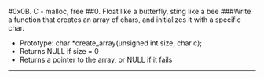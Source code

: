 #0x0B. C - malloc, free
##0. Float like a butterfly, sting like a bee
###Write a function that creates an array of chars, and initializes it with a specific char.
- Prototype: char *create_array(unsigned int size, char c);
- Returns NULL if size = 0
- Returns a pointer to the array, or NULL if it fails
----------------------------------------------------------------------------------------------

